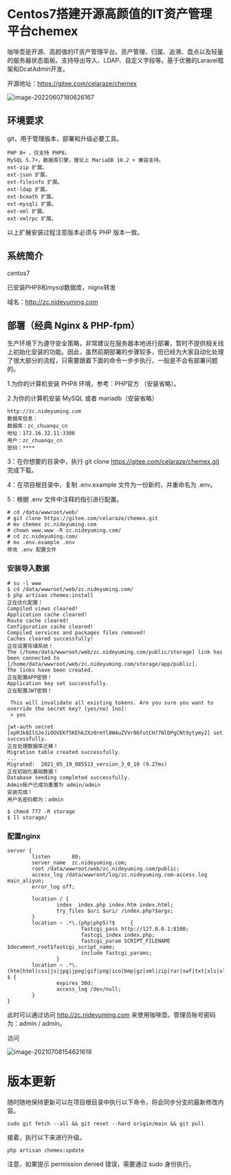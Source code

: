 # Centos7搭建开源高颜值的IT资产管理平台chemex



咖啡壶是开源、高颜值的IT资产管理平台。资产管理、归属、追溯、盘点以及轻量的服务器状态面板。支持导出导入、LDAP、自定义字段等。基于优雅的Laravel框架和DcatAdmin开发。

开源地址：https://gitee.com/celaraze/chemex

![image-20220607180626167](https://imgoss.xgss.net/picgo/image-20220607180626167.png?aliyun)

## 环境要求

git，用于管理版本，部署和升级必要工具。

```
PHP 8+ ，仅支持 PHP8。
MySQL 5.7+，数据库引擎，理论上 MariaDB 10.2 + 兼容支持。
ext-zip 扩展。
ext-json 扩展。
ext-fileinfo 扩展。
ext-ldap 扩展。
ext-bcmath 扩展。
ext-mysqli 扩展。
ext-xml 扩展。
ext-xmlrpc 扩展。
```

以上扩展安装过程注意版本必须与 PHP 版本一致。

## 系统简介

centos7

已安装PHP8和mysql数据库，nignx转发

域名：http://zc.nideyuming.com



## 部署（经典 Nginx & PHP-fpm）

生产环境下为遵守安全策略，非常建议在服务器本地进行部署，暂时不提供相关线上初始化安装的功能。因此，虽然前期部署的步骤较多，但已经为大家自动化处理了很大部分的流程，只需要跟着下面的命令一步步执行，一般是不会有部署问题的。

1.为你的计算机安装 PHP8 环境，参考：PHP官方 （安装省略）。

2.为你的计算机安装 MySQL 或者 mariadb（安装省略）

```
http://zc.nideyuming.com
数据库信息：
数据库：zc_chuanqu_cn
地址：172.16.32.11:3306
用户：zc_chuanqu_cn
密码：****
```

3：在你想要的目录中，执行 git clone https://gitee.com/celaraze/chemex.git 完成下载。

4：在项目根目录中，复制 .env.example 文件为一份新的，并重命名为 .env。

5：根据 .env 文件中注释的指引进行配置。

```
# cd /data/wwwroot/web/
# git clone https://gitee.com/celaraze/chemex.git 
# mv chemex zc.nideyuming.com
# chown www.www -R zc.nideyuming.com/
# cd zc.nideyuming.com/
# mv .env.example .env
修改 .env 配置文件

```

### 安装导入数据

```
# su -l www
$ cd /data/wwwroot/web/zc.nideyuming.com/
$ php artisan chemex:install
正在优化配置！
Compiled views cleared!
Application cache cleared!
Route cache cleared!
Configuration cache cleared!
Compiled services and packages files removed!
Caches cleared successfully!
正在设置存储系统！
The [/home/data/wwwroot/web/zc.nideyuming.com/public/storage] link has been connected to [/home/data/wwwroot/web/zc.nideyuming.com/storage/app/public].
The links have been created.
正在配置APP密钥！
Application key set successfully.
正在配置JWT密钥！

 This will invalidate all existing tokens. Are you sure you want to override the secret key? (yes/no) [no]:
 > yes

jwt-auth secret [opRJk8IlSJeJiOOVEKf5KEhk2Xz0rmYl8W4uZVVr06futCH77NlDPgCNt9ytymy2] set successfully.
正在处理数据库迁移！
Migration table created successfully.
...
Migrated:  2021_05_19_085513_version_3_0_10 (9.27ms)
正在初始化基础数据！
Database seeding completed successfully.
Admin账户已成功重置为 admin/admin
安装完成！
用户名密码都为：admin

$ chmod 777 -R storage
$ ll storage/
```



### 配置nginx

```
server {  
        listen       80;
        server_name  zc.nideyuming.com;
        root /data/wwwroot/web/zc.nideyuming.com/public;
        access_log /data/wwwroot/log/zc.nideyuming.com-access.log main_aliyun;
        error_log off;

        location / {
                index  index.php index.htm index.html;
                try_files $uri $uri/ /index.php?$args;
        }
        location ~ .*\.(php|php5)?$     {
                        fastcgi_pass http://127.0.0.1:8100;
                        fastcgi_index index.php;
                        fastcgi_param SCRIPT_FILENAME $document_root$fastcgi_script_name;
                        include fastcgi_params;
                }
        location ~ .*\.(htm|html|css|js|jpg|jpeg|gif|png|ico|bmp|gz|xml|zip|rar|swf|txt|xls|xlsx|flv|mid|doc|ppt|pdf|mp3|wma|exe)?$ {  
                expires 30d;  
                access_log /dev/null;
        }
}
```



此时可以通过访问 http://zc.nideyuming.com 来使用咖啡壶。管理员账号密码为：admin / admin。

访问

![image-20210708154621618](https://imgoss.xgss.net/picgo/image-20210708154621618.png?aliyun)



# 版本更新

随时随地保持更新可以在项目根目录中执行以下命令，将会同步分支的最新修改内容。

```
sudo git fetch --all && git reset --hard origin/main && git pull 
```



接着，执行以下来进行升级。

```
php artisan chemex:update 
```



注意，如果提示 permission denied 错误，需要通过 sudo 身份执行。